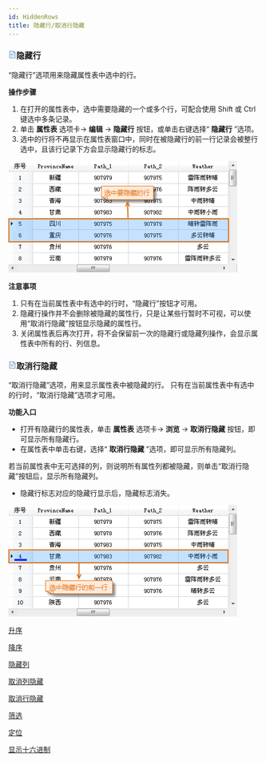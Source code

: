 ```yaml
---
id: HiddenRows
title: 隐藏行/取消行隐藏
---
```

### ![](../../img/read.gif)隐藏行

“隐藏行”选项用来隐藏属性表中选中的行。

**操作步骤**

1. 在打开的属性表中，选中需要隐藏的一个或多个行，可配合使用 Shift 或 Ctrl 键选中多条记录。
2. 单击 **属性表** 选项卡-> **编辑** -> **隐藏行** 按钮，或单击右键选择“ **隐藏行** ”选项。
3. 选中的行将不再显示在属性表窗口中，同时在被隐藏行的前一行记录会被整行选中，且该行记录下方会显示隐藏行的标志。  

![](img/HiddenRows1.png)  

**注意事项**

1. 只有在当前属性表中有选中的行时，“隐藏行”按钮才可用。
2. 隐藏行操作并不会删除被隐藏的属性行，只是让某些行暂时不可视，可以使用“取消行隐藏”按钮显示隐藏的属性行。
3. 关闭属性表后再次打开，将不会保留前一次的隐藏行或隐藏列操作，会显示属性表中所有的行、列信息。

### ![](../../img/read.gif)取消行隐藏

“取消行隐藏”选项，用来显示属性表中被隐藏的行。 只有在当前属性表中有选中的行时，“取消行隐藏”选项才可用。

**功能入口**

* 打开有隐藏行的属性表，单击 **属性表** 选项卡-> **浏览** -> **取消行隐藏** 按钮，即可显示所有隐藏行。 
* 在属性表中单击右键，选择“ **取消行隐藏** ”选项，即可显示所有隐藏列。

若当前属性表中无可选择的列，则说明所有属性列都被隐藏，则单击“取消行隐藏”按钮后，显示所有隐藏列。

* 隐藏行标志对应的隐藏行显示后，隐藏标志消失。  

![](img/cancleHide3.png)  


 [升序](SortOrderAscendingButton)

 [降序](SortOrderDescendingButton)

 [隐藏列](HideButton)

 [取消列隐藏](CancelHideButton)

 [取消行隐藏](CancelHideRows)

 [筛选](FilterButton)

 [定位](GoToButton)

 [显示十六进制](DisplayHexadecimal)


